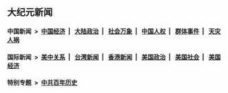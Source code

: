 ## 大纪元新闻

#### 中国新闻 &nbsp;>&nbsp; [中国经济](indexes/ncid283/README.md?05211645) &nbsp;| &nbsp; [大陆政治](indexes/ncid277/README.md?05211645) &nbsp;| &nbsp; [社会万象](indexes/ncid282/README.md?05211645) &nbsp;| &nbsp; [中国人权](indexes/ncid278/README.md?05211645) &nbsp;| &nbsp; [群体事件](indexes/ncid279/README.md?05211645) &nbsp;| &nbsp; [天灾人祸](indexes/ncid280/README.md?05211645)

#### 国际新闻 &nbsp;>&nbsp; [美中关系](indexes/nf1412576/README.md?05211645) &nbsp;| &nbsp; [台湾新闻](indexes/ncid1349361/README.md?05211645) &nbsp;| &nbsp; [香港新闻](indexes/ncid1349362/README.md?05211645) &nbsp;| &nbsp; [美国政治](indexes/ncid1078159/README.md?05211645) &nbsp;| &nbsp; [美国社会](indexes/ncid1078160/README.md?05211645) &nbsp;| &nbsp; [美国经济](indexes/ncid1078158/README.md?05211645)

#### 特别专题 &nbsp;>&nbsp; [中共百年历史](https://github.com/easy2view/epoch-special/blob/master/README.md?05211645)  
